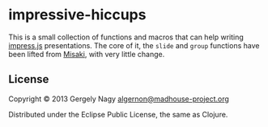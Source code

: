 # impressive-hiccups

This is a small collection of functions and macros that can help
writing [impress.js][impress-js] presentations. The core of it, the
`slide` and `group` functions have been lifted from [Misaki][misaki],
with very little change.

 [impress-js]: http://bartaz.github.com/impress.js
 [misaki]: http://liquidz.github.com/misaki/

## License

Copyright © 2013 Gergely Nagy <algernon@madhouse-project.org>

Distributed under the Eclipse Public License, the same as Clojure.
